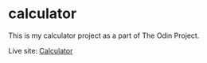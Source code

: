 # calculator
This is my calculator project as a part of The Odin Project.

Live site: <a href="https://spencer-234.github.io/calculator/" rel="noopener roferrer" target="_blank">Calculator</a>